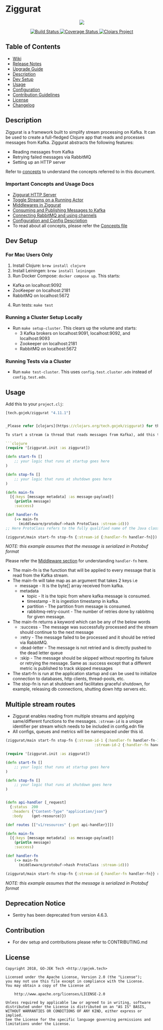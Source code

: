 # Ziggurat

<p align="center">
  <img src="https://github.com/gojektech/ziggurat/wiki/images/logo-ziggurat.png">
</p>

<p align="center">
  <a href="https://travis-ci.com/gojek/ziggurat">
    <img src="https://travis-ci.com/gojek/ziggurat.svg?branch=master" alt="Build Status" />
  </a>
  <a href='https://coveralls.io/github/gojek/ziggurat?branch=master'>
    <img src='https://coveralls.io/repos/github/gojek/ziggurat/badge.svg?branch=master' alt='Coverage Status' />
  </a>
  <a href='https://clojars.org/tech.gojek/ziggurat'>
    <img src='https://img.shields.io/clojars/v/tech.gojek/ziggurat.svg' alt='Clojars Project' />
  </a>
</p>

## Table of Contents

- [Wiki](https://github.com/gojek/ziggurat/wiki)
- [Release Notes](https://github.com/gojek/ziggurat/wiki/Release-Notes)
- [Upgrade Guide](https://github.com/gojek/ziggurat/wiki/Upgrade-guide)
- [Description](#description)
- [Dev Setup](#dev-setup)
- [Usage](#usage)
- [Configuration](doc/configuration.md)
- [Contribution Guidelines](#contribution)
- [License](#license)
- [Changelog](CHANGELOG.md)

## Description

Ziggurat is a framework built to simplify stream processing on Kafka. It can be used to create a full-fledged Clojure app that reads and processes messages from Kafka. Ziggurat abstracts the following features:

- Reading messages from Kafka
- Retrying failed messages via RabbitMQ
- Setting up an HTTP server

Refer to [concepts](doc/CONCEPTS.md) to understand the concepts referred to in this document.

### Important Concepts and Usage Docs

- [Ziggurat HTTP Server](doc/CONCEPTS.md#Http-Server)
- [Toggle Streams on a Running Actor](doc/CONCEPTS.md#toggle-streams-in-running-actor)
- [Middlewares in Ziggurat](doc/middleware.md)
- [Consuming and Publishing Messages to Kafka](doc/kafka_produce_consume.md)
- [Connecting RabbitMQ and using channels](doc/rmq_channels.md)
- [Configuration and Config Description](doc/configuration.md)
- To read about all concepts, please refer the [Concepts file](doc/CONCEPTS.md)

## Dev Setup

### For Mac Users Only

1. Install Clojure: `brew install clojure`
2. Install Leiningen: `brew install leiningen`
3. Run Docker Compose: `docker compose up`. This starts:
  - Kafka on localhost:9092
  - ZooKeeper on localhost:2181
  - RabbitMQ on localhost:5672
4. Run tests: `make test`

### Running a Cluster Setup Locally

- Run `make setup-cluster`. This clears up the volume and starts:
  - 3 Kafka brokers on localhost:9091, localhost:9092, and localhost:9093
  - Zookeeper on localhost:2181
  - RabbitMQ on localhost:5672

### Running Tests via a Cluster

- Run `make test-cluster`. This uses `config.test.cluster.edn` instead of `config.test.edn`.

## Usage

Add this to your `project.clj`:

```clojure
[tech.gojek/ziggurat "4.11.1"]


_Please refer [clojars](https://clojars.org/tech.gojek/ziggurat) for the latest stable version_

To start a stream (a thread that reads messages from Kafka), add this to your core namespace.

```clojure
(require '[ziggurat.init :as ziggurat])

(defn start-fn []
    ;; your logic that runs at startup goes here
)

(defn stop-fn []
    ;; your logic that runs at shutdown goes here
)

(defn main-fn
  [{:keys [message metadata] :as message-payload}]
    (println message)
    :success)

(def handler-fn
    (-> main-fn
      (middleware/protobuf->hash ProtoClass :stream-id)))
;; Here ProtoClass refers to the fully qualified name of the Java class which the code is used to de-serialize the message.

(ziggurat/main start-fn stop-fn {:stream-id {:handler-fn handler-fn}})
```

_NOTE: this example assumes that the message is serialized in Protobuf format_

Please refer the [Middleware section](doc/middleware.md) for understanding `handler-fn` here.

- The main-fn is the function that will be applied to every message that is read from the Kafka stream.
- The main-fn will take map as an argument that takes 2 keys i.e
  - message - It is the byte[] array received from kafka.
  - metadata
    - topic - It is the topic from where kafka message is consumed.
    - timestamp - It is ingestion timestamp in kafka.
    - partition - The partition from message is consumed.
    - rabbitmq-retry-count - The number of retries done by rabbitmq for given message.
- The main-fn returns a keyword which can be any of the below words
  - :success - The message was successfully processed and the stream should continue to the next message
  - :retry - The message failed to be processed and it should be retried via RabbitMQ.
  - :dead-letter - The message is not retried and is directly pushed to the dead letter queue
  - :skip - The message should be skipped without reporting its failure or retrying the message. Same as :success except that a different metric is published to track skipped messages
- The start-fn is run at the application startup and can be used to initialize connection to databases, http clients, thread-pools, etc.
- The stop-fn is run at shutdown and facilitates graceful shutdown, for example, releasing db connections, shutting down http servers etc.



## Multiple stream routes
- Ziggurat enables reading from multiple streams and applying same/different functions to the messages. `:stream-id` is a unique identifier per stream which needs to be included in config.edn file
- All configs, queues and metrics will be namespaced under this id.

```clojure
(ziggurat/main start-fn stop-fn {:stream-id-1 {:handler-fn handler-fn-1}
                                         :stream-id-2 {:handler-fn handler-fn-2}})
```

```clojure
(require '[ziggurat.init :as ziggurat])

(defn start-fn []
    ;; your logic that runs at startup goes here
)

(defn stop-fn []
    ;; your logic that runs at shutdown goes here
)


(defn api-handler [_request]
  {:status  200
   :headers {"Content-Type" "application/json"}
   :body    (get-resource)})

(def routes [["v1/resources" {:get api-handler}]])

(defn main-fn
  [{:keys [message metadata] :as message-payload}]
    (println message)
    :success)

(def handler-fn
    (-> main-fn
      (middleware/protobuf->hash ProtoClass :stream-id)))

(ziggurat/main start-fn stop-fn {:stream-id {:handler-fn handler-fn}} routes)

```

_NOTE: this example assumes that the message is serialized in Protobuf format_


## Deprecation Notice
* Sentry has been deprecated from version 4.6.3. 

## Contribution

- For dev setup and contributions please refer to CONTRIBUTING.md

## License

```
Copyright 2018, GO-JEK Tech <http://gojek.tech>

Licensed under the Apache License, Version 2.0 (the "License");
you may not use this file except in compliance with the License.
You may obtain a copy of the License at

    http://www.apache.org/licenses/LICENSE-2.0

Unless required by applicable law or agreed to in writing, software
distributed under the License is distributed on an "AS IS" BASIS,
WITHOUT WARRANTIES OR CONDITIONS OF ANY KIND, either express or implied.
See the License for the specific language governing permissions and
limitations under the License.
```
